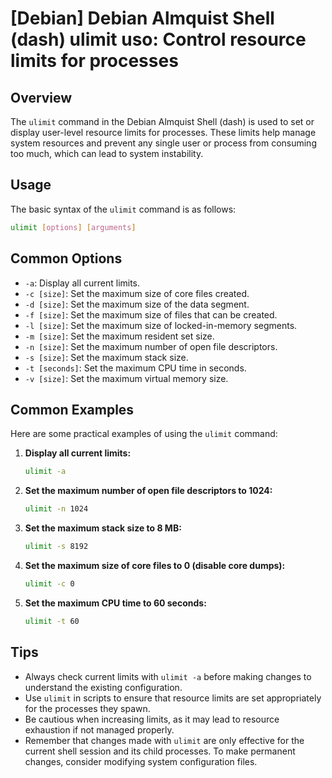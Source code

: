 # [Debian] Debian Almquist Shell (dash) ulimit uso: Control resource limits for processes

## Overview
The `ulimit` command in the Debian Almquist Shell (dash) is used to set or display user-level resource limits for processes. These limits help manage system resources and prevent any single user or process from consuming too much, which can lead to system instability.

## Usage
The basic syntax of the `ulimit` command is as follows:

```sh
ulimit [options] [arguments]
```

## Common Options
- `-a`: Display all current limits.
- `-c [size]`: Set the maximum size of core files created.
- `-d [size]`: Set the maximum size of the data segment.
- `-f [size]`: Set the maximum size of files that can be created.
- `-l [size]`: Set the maximum size of locked-in-memory segments.
- `-m [size]`: Set the maximum resident set size.
- `-n [size]`: Set the maximum number of open file descriptors.
- `-s [size]`: Set the maximum stack size.
- `-t [seconds]`: Set the maximum CPU time in seconds.
- `-v [size]`: Set the maximum virtual memory size.

## Common Examples
Here are some practical examples of using the `ulimit` command:

1. **Display all current limits:**
   ```sh
   ulimit -a
   ```

2. **Set the maximum number of open file descriptors to 1024:**
   ```sh
   ulimit -n 1024
   ```

3. **Set the maximum stack size to 8 MB:**
   ```sh
   ulimit -s 8192
   ```

4. **Set the maximum size of core files to 0 (disable core dumps):**
   ```sh
   ulimit -c 0
   ```

5. **Set the maximum CPU time to 60 seconds:**
   ```sh
   ulimit -t 60
   ```

## Tips
- Always check current limits with `ulimit -a` before making changes to understand the existing configuration.
- Use `ulimit` in scripts to ensure that resource limits are set appropriately for the processes they spawn.
- Be cautious when increasing limits, as it may lead to resource exhaustion if not managed properly.
- Remember that changes made with `ulimit` are only effective for the current shell session and its child processes. To make permanent changes, consider modifying system configuration files.